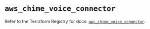 # `aws_chime_voice_connector`

Refer to the Terraform Registry for docs: [`aws_chime_voice_connector`](https://registry.terraform.io/providers/hashicorp/aws/5.80.0/docs/resources/chime_voice_connector).
